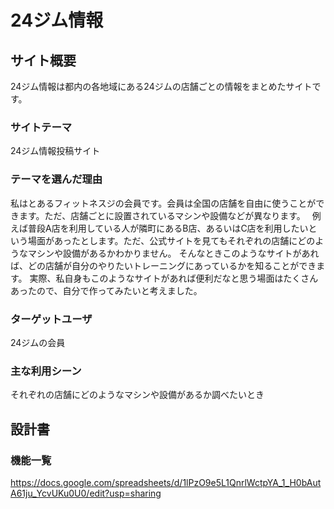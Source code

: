 # 24ジム情報

## サイト概要
24ジム情報は都内の各地域にある24ジムの店舗ごとの情報をまとめたサイトです。


### サイトテーマ
24ジム情報投稿サイト

### テーマを選んだ理由
私はとあるフィットネスジの会員です。会員は全国の店舗を自由に使うことができます。ただ、店舗ごとに設置されているマシンや設備などが異なります。　
例えば普段A店を利用している人が隣町にあるB店、あるいはC店を利用したいという場面があったとします。ただ、公式サイトを見てもそれぞれの店舗にどのようなマシンや設備があるかわかりません。
そんなときこのようなサイトがあれば、どの店舗が自分のやりたいトレーニングにあっているかを知ることができます。
実際、私自身もこのようなサイトがあれば便利だなと思う場面はたくさんあったので、自分で作ってみたいと考えました。

### ターゲットユーザ
24ジムの会員

### 主な利用シーン
それぞれの店舗にどのようなマシンや設備があるか調べたいとき

## 設計書

### 機能一覧
https://docs.google.com/spreadsheets/d/1lPzO9e5L1QnrlWctpYA_1_H0bAutA61ju_YcvUKu0U0/edit?usp=sharing

